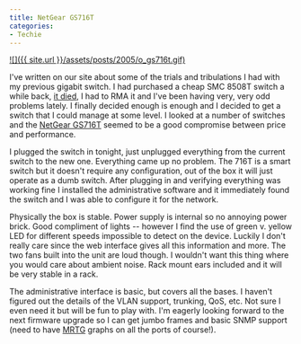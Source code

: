 ```yaml
---
title: NetGear GS716T
categories:
- Techie
---
```


[![]({{ site.url }}/assets/posts/2005/o_gs716t.gif)](http://www.netgear.com/products/details/GS716T.php)


I've written on our site about some of the trials and tribulations I had with my previous gigabit switch. I had purchased a cheap SMC 8508T switch a while back, [it died](/thingelstad/trouble-in-gig-e-land), I had to RMA it and I've been having very, very odd problems lately. I finally decided enough is enough and I decided to get a switch that I could manage at some level. I looked at a number of switches and the [NetGear GS716T](http://www.netgear.com/products/details/GS716T.php) seemed to be a good compromise between price and performance.

I plugged the switch in tonight, just unplugged everything from the current switch to the new one. Everything came up no problem. The 716T is a smart switch but it doesn't require any configuration, out of the box it will just operate as a dumb switch. After plugging in and verifying everything was working fine I installed the administrative software and it immediately found the switch and I was able to configure it for the network.

Physically the box is stable. Power supply is internal so no annoying power brick. Good compliment of lights -- however I find the use of green v. yellow LED for different speeds impossible to detect on the device. Luckily I don't really care since the web interface gives all this information and more. The two fans built into the unit are loud though. I wouldn't want this thing where you would care about ambient noise. Rack mount ears included and it will be very stable in a rack.

The administrative interface is basic, but covers all the bases. I haven't figured out the details of the VLAN support, trunking, QoS, etc. Not sure I even need it but will be fun to play with. I'm eagerly looking forward to the next firmware upgrade so I can get jumbo frames and basic SNMP support (need to have [MRTG](http://www.mrtg.org/) graphs on all the ports of course!).

